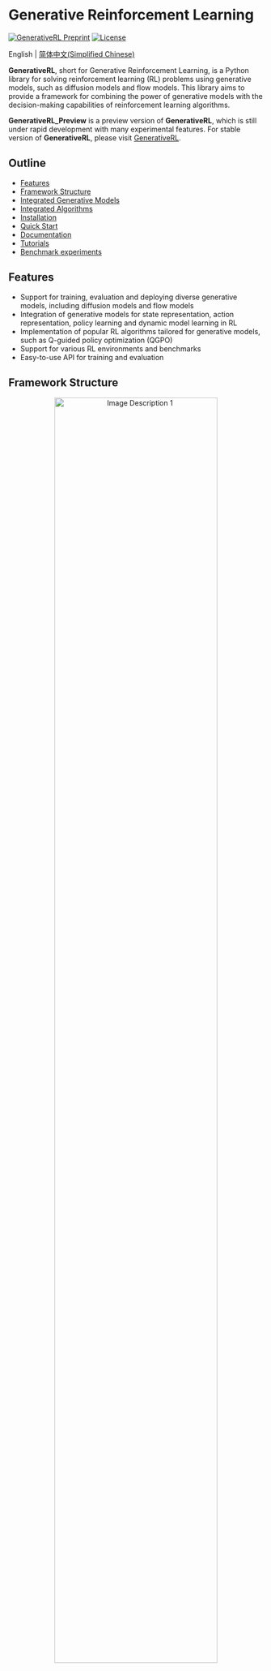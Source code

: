 # Generative Reinforcement Learning

[![GenerativeRL Preprint](http://img.shields.io/badge/paper-arxiv.2412.01245-B31B1B.svg)](https://arxiv.org/abs/2412.01245)
[![License](https://img.shields.io/badge/License-Apache%202.0-blue.svg)](https://opensource.org/licenses/Apache-2.0)

English | [简体中文(Simplified Chinese)](https://github.com/zjowowen/GenerativeRL_Preview/blob/main/README.zh.md)

**GenerativeRL**, short for Generative Reinforcement Learning, is a Python library for solving reinforcement learning (RL) problems using generative models, such as diffusion models and flow models. This library aims to provide a framework for combining the power of generative models with the decision-making capabilities of reinforcement learning algorithms.

**GenerativeRL_Preview** is a preview version of **GenerativeRL**, which is still under rapid development with many experimental features.
For stable version of **GenerativeRL**, please visit [GenerativeRL](https://github.com/opendilab/GenerativeRL).

## Outline

- [Features](#features)
- [Framework Structure](#framework-structure)
- [Integrated Generative Models](#integrated-generative-models)
- [Integrated Algorithms](#integrated-algorithms)
- [Installation](#installation)
- [Quick Start](#quick-start)
- [Documentation](#documentation)
- [Tutorials](#tutorials)
- [Benchmark experiments](#benchmark-experiments)

## Features

- Support for training, evaluation and deploying diverse generative models, including diffusion models and flow models
- Integration of generative models for state representation, action representation, policy learning and dynamic model learning in RL
- Implementation of popular RL algorithms tailored for generative models, such as Q-guided policy optimization (QGPO)
- Support for various RL environments and benchmarks
- Easy-to-use API for training and evaluation

## Framework Structure

<p align="center">
  <img src="assets/framework.png" alt="Image Description 1" width="80%" height="auto" style="margin: 0 1%;">
</p>

## Integrated Generative Models

| **Models for Continuous Variables**                                                 | [Score Matching](https://ieeexplore.ieee.org/document/6795935) | [Flow Matching](https://arxiv.org/abs/2210.02747) |
|-------------------------------------------------------------------------------------| -------------------------------------------------------------- | ------------------------------------------------- |
| **Diffusion Model**   [![Open In Colab](https://colab.research.google.com/assets/colab-badge.svg)](https://colab.research.google.com/drive/18yHUAmcMh_7xq2U6TBCtcLKX2y4YvNyk)    |             |         |
| [Linear VP SDE](https://arxiv.org/abs/2011.13456)                                   | ✔                                                              | ✔                                                |
| [Generalized VP SDE](https://arxiv.org/abs/2209.15571)                              | ✔                                                              | ✔                                                |
| [Linear SDE](https://arxiv.org/abs/2206.00364)                                      | ✔                                                              | ✔                                                |
| **Flow Model**    [![Open In Colab](https://colab.research.google.com/assets/colab-badge.svg)](https://colab.research.google.com/drive/1vrxREVXKsSbnsv9G2CnKPVvrbFZleElI)    |            |              |
| [Independent Conditional Flow Matching](https://arxiv.org/abs/2302.00482)           |  🚫                                                            | ✔                                                |
| [Optimal Transport Conditional Flow Matching](https://arxiv.org/abs/2302.00482)     |  🚫                                                            | ✔                                                |

| **Models for Discrete Variables**                                                   |  [Discrete Flow Matching](https://arxiv.org/abs/2407.15595)    |
|-------------------------------------------------------------------------------------| -------------------------------------------------------------- |
| [U-coupling/Linear Path](https://arxiv.org/abs/2407.15595)                          |  ✔                                                             | 

## Integrated Algorithms

| Algo./Models                                        | Diffusion Model                                                                                                                                             |  Flow Model            |
|---------------------------------------------------- | ----------------------------------------------------------------------------------------------------------------------------------------------------------- | ---------------------- |
| [IDQL](https://arxiv.org/abs/2304.10573)            | ✔                                                                                                                                                           |  🚫                   |
| [QGPO](https://arxiv.org/abs/2304.12824)            | ✔                                                                                                                                                           |  🚫                   |
| [SRPO](https://arxiv.org/abs/2310.07297)            | ✔                                                                                                                                                           |  🚫                   |
| GMPO                                                | ✔  [![Open In Colab](https://colab.research.google.com/assets/colab-badge.svg)](https://colab.research.google.com/drive/1A79ueOdLvTfrytjOPyfxb6zSKXi1aePv)  | ✔                     |
| GMPG                                                | ✔  [![Open In Colab](https://colab.research.google.com/assets/colab-badge.svg)](https://colab.research.google.com/drive/1hhMvQsrV-mruvpSCpmnsOxmCb6bMPOBq)  | ✔                     |


## Installation

Please install from source:

```bash
git clone https://github.com/zjowowen/GenerativeRL_Preview.git
cd GenerativeRL_Preview
pip install -e .
```

Or you can use the docker image:
```bash
docker pull zjowowen/grl:torch2.3.0-cuda12.1-cudnn8-runtime
docker run -it --rm --gpus all zjowowen/grl:torch2.3.0-cuda12.1-cudnn8-runtime /bin/bash
```

## Quick Start

Here is an example of how to train a diffusion model for Q-guided policy optimization (QGPO) in the [LunarLanderContinuous-v2](https://www.gymlibrary.dev/environments/box2d/lunar_lander/) environment using GenerativeRL.

Install the required dependencies:
```bash
pip install 'gym[box2d]==0.23.1'
```

Download dataset from [here](https://drive.google.com/file/d/1YnT-Oeu9LPKuS_ZqNc5kol_pMlJ1DwyG/view?usp=drive_link) and save it as `data.npz` in the current directory.

GenerativeRL uses WandB for logging. It will ask you to log in to your account when you use it. You can disable it by running:
```bash
wandb offline
```

```python
import gym

from grl.algorithms.qgpo import QGPOAlgorithm
from grl.datasets import QGPOCustomizedTensorDictDataset
from grl.utils.log import log
from grl_pipelines.diffusion_model.configurations.lunarlander_continuous_qgpo import config

def qgpo_pipeline(config):
    qgpo = QGPOAlgorithm(config, dataset=QGPOCustomizedTensorDictDataset(numpy_data_path="./data.npz", action_augment_num=config.train.parameter.action_augment_num))
    qgpo.train()

    agent = qgpo.deploy()
    env = gym.make(config.deploy.env.env_id)
    observation = env.reset()
    for _ in range(config.deploy.num_deploy_steps):
        env.render()
        observation, reward, done, _ = env.step(agent.act(observation))

if __name__ == '__main__':
    log.info("config: \n{}".format(config))
    qgpo_pipeline(config)
```

For more detailed examples and documentation, please refer to the GenerativeRL documentation.

## Documentation

The full documentation for GenerativeRL Preview Version can be found at [GenerativeRL Documentation](https://zjowowen.github.io/GenerativeRL_Preview/) (in progress).

## Tutorials

We provide several case tutorials to help you better understand GenerativeRL. See more at [tutorials](https://github.com/zjowowen/GenerativeRL_Preview/tree/main/grl_pipelines/tutorials).

## Benchmark experiments

We offer some baseline experiments to evaluate the performance of generative reinforcement learning algorithms. See more at [benchmark](https://github.com/zjowowen/GenerativeRL_Preview/tree/main/grl_pipelines/benchmark).

## Contributing

We welcome contributions to GenerativeRL! If you are interested in contributing, please refer to the [Contributing Guide](CONTRIBUTING.md).

## Citation

If you find GenerativeRL useful in your research, please consider citing the following paper:

```latex
@misc{zhang2024generative_rl,
      title={Revisiting Generative Policies: A Simpler Reinforcement Learning Algorithmic Perspective}, 
      author={Jinouwen Zhang and Rongkun Xue and Yazhe Niu and Yun Chen and Jing Yang and Hongsheng Li and Yu Liu},
      year={2024},
      eprint={2412.01245},
      archivePrefix={arXiv},
      primaryClass={cs.LG},
      url={https://arxiv.org/abs/2412.01245}, 
}
```

### Papers implemented in GenerativeRL

- [Data-driven Aerodynamic Shape Optimization and Multi-fidelity Design Exploration using Conditional Diffusion-based Geometry Sampling Method](https://www.icas.org/ICAS_ARCHIVE/ICAS2024/data/papers/ICAS2024_0431_paper.pdf) (Yang et al. 2024)
- [Pretrained Reversible Generation as Unsupervised Visual Representation Learning](https://arxiv.org/abs/2412.01787) (Xue et al. 2024)

## License

GenerativeRL is licensed under the Apache License 2.0. See [LICENSE](LICENSE) for more details.
